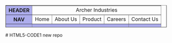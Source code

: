 <html>
<body>
<table border="1" cellspacing="0" height="70">
 <tr>
<th style="background-color:#adaded;">  HEADER  </th>
<td  align="center"colspan="10"> Archer Industries</td>
</tr>
<tr>
    <th style="background-color:#adaded;"colspan="1"> NAV </th>
    <td> Home </td>
    <td> About Us </td>
    <td> Product </td>
    <td> Careers </td>
    <td> Contact Us </td>
</tr>
<tr>
    <th height="40"  style="background-color:#adaded;">  BODY</th>
    <th height="40" style="background-color:#adaded;" colspan="4"> Sections</th>
    <th height="40" style="background-color:#adaded;"> Aside </th>
</tr>
<tr>
    <th style="background-color:#adaded;"colspan="1"> FOOTER </th>
    <td align="center"colspan="10">Copyright @ Archer Industries </td>
</tr>
</table>

</body>
</html># HTML5-CODE1
new repo 
